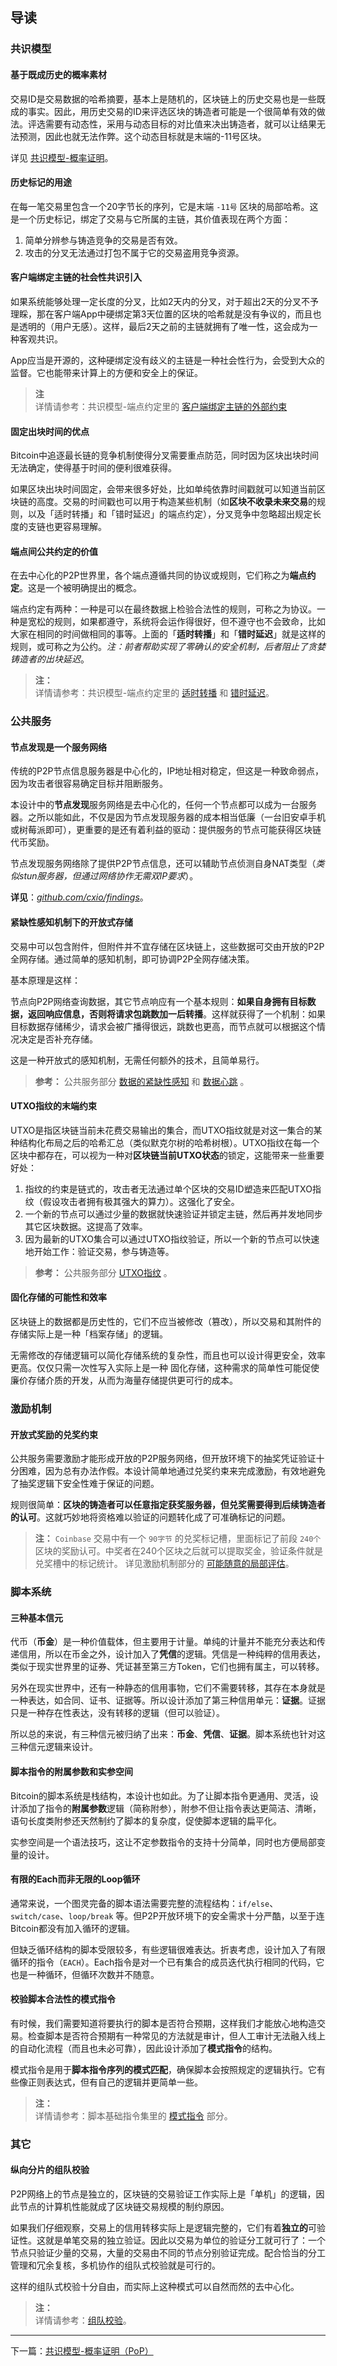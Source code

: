 ## 导读

### 共识模型

#### 基于既成历史的概率素材

交易ID是交易数据的哈希摘要，基本上是随机的，区块链上的历史交易也是一些既成的事实。因此，用历史交易的ID来评选区块的铸造者可能是一个很简单有效的做法。评选需要有动态性，采用与动态目标的对比值来决出铸造者，就可以让结果无法预测，因此也就无法作弊。这个动态目标就是末端的-11号区块。

详见 [共识模型-概率证明](1.共识模型-概率证明（PoP）.md#基于概率的证明pop-proof-of-probability)。


#### 历史标记的用途

在每一笔交易里包含一个20字节长的序列，它是末端 `-11号` 区块的局部哈希。这是一个历史标记，绑定了交易与它所属的主链，其价值表现在两个方面：

1. 简单分辨参与铸造竞争的交易是否有效。
2. 攻击的分叉无法通过打包不属于它的交易盗用竞争资源。


#### 客户端绑定主链的社会性共识引入

如果系统能够处理一定长度的分叉，比如2天内的分叉，对于超出2天的分叉不予理睬，那在客户端App中硬绑定第3天位置的区块的哈希就是没有争议的，而且也是透明的（用户无感）。这样，最后2天之前的主链就拥有了唯一性，这会成为一种客观共识。

App应当是开源的，这种硬绑定没有歧义的主链是一种社会性行为，会受到大众的监督。它也能带来计算上的方便和安全上的保证。

> **注**<br>
> 详情请参考：共识模型-端点约定里的 [客户端绑定主链的外部约束](2.共识模型-端点约定.md#客户端绑定主链的外部约束)


#### 固定出块时间的优点

Bitcoin中追逐最长链的竞争机制使得分叉需要重点防范，同时因为区块出块时间无法确定，使得基于时间的便利很难获得。

如果区块出块时间固定，会带来很多好处，比如单纯依靠时间戳就可以知道当前区块链的高度。交易的时间戳也可以用于构造某些机制（如**区块不收录未来交易**的规则，以及「适时转播」和「错时延迟」的端点约定），分叉竞争中忽略超出规定长度的支链也更容易理解。


#### 端点间公共约定的价值

在去中心化的P2P世界里，各个端点遵循共同的协议或规则，它们称之为**端点约定**。这是一个被明确提出的概念。

端点约定有两种：一种是可以在最终数据上检验合法性的规则，可称之为协议。一种是宽松的规则，如果都遵守，系统将会运作得很好，但不遵守也不会致命，比如大家在相同的时间做相同的事等。上面的「**适时转播**」和「**错时延迟**」就是这样的规则，或可称之为公约。*注：前者帮助实现了零确认的安全机制，后者阻止了贪婪铸造者的出块延迟*。

> **注：**<br>
> 详情请参考：共识模型-端点约定里的 [适时转播](2.共识模型-端点约定.md#适时转播) 和 [错时延迟](2.共识模型-端点约定.md#错时延迟)。


### 公共服务

#### 节点发现是一个服务网络

传统的P2P节点信息服务器是中心化的，IP地址相对稳定，但这是一种致命弱点，因为攻击者很容易确定目标并阻断服务。

本设计中的**节点发现**服务网络是去中心化的，任何一个节点都可以成为一台服务器。之所以能如此，不仅是因为节点发现服务器的成本相当低廉（一台旧安卓手机或树莓派即可），更重要的是还有着利益的驱动：提供服务的节点可能获得区块链代币奖励。

节点发现服务网络除了提供P2P节点信息，还可以辅助节点侦测自身NAT类型（*类似stun服务器，但通过网络协作无需双IP要求*）。

**详见**：*[github.com/cxio/findings](https://github.com/cxio/findings)*。


#### 紧缺性感知机制下的开放式存储

交易中可以包含附件，但附件并不宜存储在区块链上，这些数据可交由开放的P2P全网存储。通过简单的感知机制，即可协调P2P全网存储决策。

基本原理是这样：

节点向P2P网络查询数据，其它节点响应有一个基本规则：**如果自身拥有目标数据，返回响应信息，否则将请求包跳数加一后转播**。这样就获得了一个机制：如果目标数据存储稀少，请求会被广播得很远，跳数也更高，而节点就可以根据这个情况决定是否补充存储。

这是一种开放式的感知机制，无需任何额外的技术，且简单易行。

> **参考：**
> 公共服务部分 [数据的紧缺性感知](3.公共服务.md#数据的紧缺性感知) 和 [数据心跳](3.公共服务.md#数据心跳) 。


#### UTXO指纹的末端约束

UTXO是指区块链当前未花费交易输出的集合，而UTXO指纹就是对这一集合的某种结构化布局之后的哈希汇总（类似默克尔树的哈希树根）。UTXO指纹在每一个区块中都存在，可以视为一种对**区块链当前UTXO状态**的锁定，这能带来一些重要好处：

1. 指纹的约束是链式的，攻击者无法通过单个区块的交易ID塑造来匹配UTXO指纹（假设攻击者拥有极其强大的算力）。这强化了安全。
2. 一个新的节点可以通过少量的数据就快速验证并锁定主链，然后再并发地同步其它区块数据。这提高了效率。
3. 因为最新的UTXO集合可以通过UTXO指纹验证，所以一个新的节点可以快速地开始工作：验证交易，参与铸造等。

> **参考：**
> 公共服务部分 [UTXO指纹](3.公共服务.md#UTXO指纹) 。


#### 固化存储的可能性和效率

区块链上的数据都是历史性的，它们不应当被修改（篡改），所以交易和其附件的存储实际上是一种「档案存储」的逻辑。

无需修改的存储逻辑可以简化存储系统的复杂性，而且也可以设计得更安全，效率更高。仅仅只需一次性写入实际上是一种 固化存储，这种需求的简单性可能促使廉价存储介质的开发，从而为海量存储提供更可行的成本。


### 激励机制

#### 开放式奖励的兑奖约束

公共服务需要激励才能形成开放的P2P服务网络，但开放环境下的抽奖凭证验证十分困难，因为总有办法作假。本设计简单地通过兑奖约束来完成激励，有效地避免了抽奖逻辑下安全性难于保证的问题。

规则很简单：**区块的铸造者可以任意指定获奖服务器，但兑奖需要得到后续铸造者的认可**。这就巧妙地将资格难以验证的问题转化成了可准确标记的问题。

> **注：**
> `Coinbase` 交易中有一个 `90字节` 的兑奖标记槽，里面标记了前段 `240个` 区块的奖励认可。中奖者在240个区块之后就可以提取奖金，验证条件就是兑奖槽中的标记统计。
> 详见激励机制部分的 [可能随意的局部评估](4.激励机制.md#可能随意的局部评估)。


### 脚本系统

#### 三种基本信元

代币（**币金**）是一种价值载体，但主要用于计量。单纯的计量并不能充分表达和传递信用，所以在币金之外，设计加入了**凭信**的逻辑。凭信是一种纯粹的信用表达，类似于现实世界里的证券、凭证甚至第三方Token，它们也拥有属主，可以转移。

另外在现实世界中，还有一种静态的信用事物，它们不需要转移，其存在本身就是一种表达，如合同、证书、证据等。所以设计添加了第三种信用单元：**证据**。证据只是一种存在性表达，没有转移的逻辑（但可以验证）。

所以总的来说，有三种信元被归纳了出来：**币金**、**凭信**、**证据**。脚本系统也针对这三种信元逻辑来设计。


#### 脚本指令的附属参数和实参空间

Bitcoin的脚本系统是栈结构，本设计也如此。为了让脚本指令更通用、灵活，设计添加了指令的**附属参数**逻辑（简称附参），附参不但让指令表达更简洁、清晰，语句长度类附参还天然制约了脚本的复杂度，促使脚本逻辑的扁平化。

实参空间是一个语法技巧，这让不定参数指令的支持十分简单，同时也方便局部变量的设计。


#### 有限的Each而非无限的Loop循环

通常来说，一个图灵完备的脚本语法需要完整的流程结构：`if/else`、`switch/case`、`loop/break` 等。但P2P开放环境下的安全需求十分严酷，以至于连Bitcoin都没有加入循环的逻辑。

但缺乏循环结构的脚本受限较多，有些逻辑很难表达。折衷考虑，设计加入了有限循环的指令（`EACH`）。Each指令是对一个已有集合的成员迭代执行相同的代码，它也是一种循环，但循环次数并不随意。


#### 校验脚本合法性的模式指令

有时候，我们需要知道将要执行的脚本是否符合预期，这样我们才能放心地构造交易。检查脚本是否符合预期有一种常见的方法就是审计，但人工审计无法融入线上的自动化流程（而且也未必可靠），因此设计添加了**模式指令**的结构。

模式指令是用于**脚本指令序列的模式匹配**，确保脚本会按照规定的逻辑执行。它有些像正则表达式，但有自己的逻辑并更简单一些。

> **注：**<br>
> 详情请参考：脚本基础指令集里的 [模式指令](6.脚本基础指令集.md#12-模式指令) 部分。


### 其它

#### 纵向分片的组队校验

P2P网络上的节点是独立的，区块链的交易验证工作实际上是「单机」的逻辑，因此节点的计算机性能就成了区块链交易规模的制约原因。

如果我们仔细观察，交易上的信用转移实际上是逻辑完整的，它们有着**独立的**可验证性。这就是单笔交易的独立验证。因此以交易为单位的验证分工就可行了：一个节点只验证少量的交易，大量的交易由不同的节点分别验证完成。配合恰当的分工管理和冗余复核，多机协作的组队式校验就是可行的。

这样的组队式校验十分自由，而实际上这种模式可以自然而然的去中心化。

> **注：**<br>
> 详情请参考：[组队校验](附1.组队校验.md#组队校验)。


-------------------------------------------------------------------------------

下一篇：[共识模型-概率证明（PoP）](1.共识模型-概率证明（PoP）.md)
